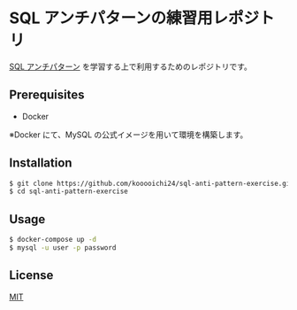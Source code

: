 # SQL アンチパターンの練習用レポジトリ

[SQL アンチパターン](https://www.amazon.co.jp/SQL%E3%82%A2%E3%83%B3%E3%83%81%E3%83%91%E3%82%BF%E3%83%BC%E3%83%B3-Bill-Karwin/dp/4873115892) を学習する上で利用するためのレポジトリです。

## Prerequisites

- Docker

※Docker にて、MySQL の公式イメージを用いて環境を構築します。

## Installation

```bash
$ git clone https://github.com/kooooichi24/sql-anti-pattern-exercise.git
$ cd sql-anti-pattern-exercise
```

## Usage

```bash
$ docker-compose up -d
$ mysql -u user -p password
```

## License

[MIT](https://choosealicense.com/licenses/mit/)
